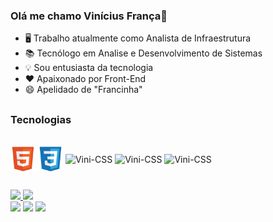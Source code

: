 ### Olá me chamo Vinícius França👋

- 🖥️ Trabalho atualmente como Analista de Infraestrutura
- 📚 Tecnólogo em Analise e Desenvolvimento de Sistemas
- 💡  Sou entusiasta da tecnologia 
- ❤️ Apaixonado por Front-End
- 😄 Apelidado de "Francinha"

##

### Tecnologias
</div>
<div style="display: inline_block"><br>
  <img align="center" alt="Vini-Js" height="40" width="40" src="https://raw.githubusercontent.com/devicons/devicon/master/icons/html5/html5-original.svg">
<img align="center" alt="Vini-CSS" height="40" width="40" 
<img align="center" alt="Vini-CSS" height="40" width="40" src="https://raw.githubusercontent.com/devicons/devicon/master/icons/css3/css3-original.svg">
<img align="center" alt="Vini-CSS" height="40" width="40" 
<img src="https://cdn.jsdelivr.net/gh/devicons/devicon/icons/gitlab/gitlab-original.svg" width="40" height="40"/>
<img align="center" alt="Vini-CSS" height="40" width="40" 
<img src="https://img.icons8.com/ios-glyphs/30/ffffff/github.png" width="40" height="40"/>
<img align="center" alt="Vini-CSS" height="40" width="40" 
<img src="https://img.icons8.com/color/48/000000/microsoft-sql-server.png" width="40" height="40"/> 
</div>
 
##

<div>
  <a href="https://github.com/francinha06">
  <img height="180em" src="https://github-readme-stats.vercel.app/api?username=francinha06&show_icons=true&theme=dracula&include_all_commits=true&count_private=true"/>
  <img height="180em" src="https://github-readme-stats.vercel.app/api/top-langs/?username=francinha06&layout=compact&langs_count=7&theme=dracula"/>
</div>

<div> 
  <a href="https://instagram.com/vinny_1227" target="_blank"><img src="https://img.shields.io/badge/-Instagram-%23E4405F?style=for-the-badge&logo=instagram&logoColor=white" target="_blank"></a>
  <a href = "mailto:viniciusfranca9@hotmail.com"><img src="https://img.shields.io/badge/-Gmail-%23333?style=for-the-badge&logo=gmail&logoColor=white" target="_blank"></a>
  <a href="https://www.linkedin.com/in/vinicius-rech-frança-478073204" target="_blank"><img src="https://img.shields.io/badge/-LinkedIn-%230077B5?style=for-the-badge&logo=linkedin&logoColor=white" target="_blank"></a> 
 
</div>

